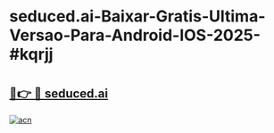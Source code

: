 # seduced.ai-Baixar-Gratis-Ultima-Versao-Para-Android-IOS-2025-#kqrjj

# <h2><a href="https://ainizakaria.my?title=seduced.ai&ref=24M">🔗👉 🔴 seduced.ai</a></h2>

[![acn](https://github.com/user-attachments/assets/0f9c940e-d8b0-45ae-aac7-cd30a18b3e1c)](https://ainizakaria.my?title=seduced.ai&ref=24M)

